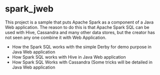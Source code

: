 # spark_jweb

This project is a sample that puts Apache Spark as a component of a Java Web application. 
The reason to do this is that Apache Spark SQL can be used with Hive, Cassandra and many other
data stores, but the creator has not seen any one combine it with Web Application.

- How the Spark SQL works with the simple Derby for demo purpose in Java Web application
- How Spark SQL works with Hive in Java Web application
- How Spark SQL Works with Cassandra (Some tricks will be detailed in Java Web application


[//]: # (addons)
[//]: # (end addons)